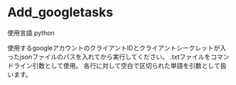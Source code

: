 # Add_googletasks
使用言語 python

使用するgoogleアカウントのクライアントIDとクライアントシークレットが入ったjsonファイルのパスを入れてから実行してください。
.txtファイルをコマンドライン引数として使用。
各行に対して空白で区切られた単語を引数として扱います。
